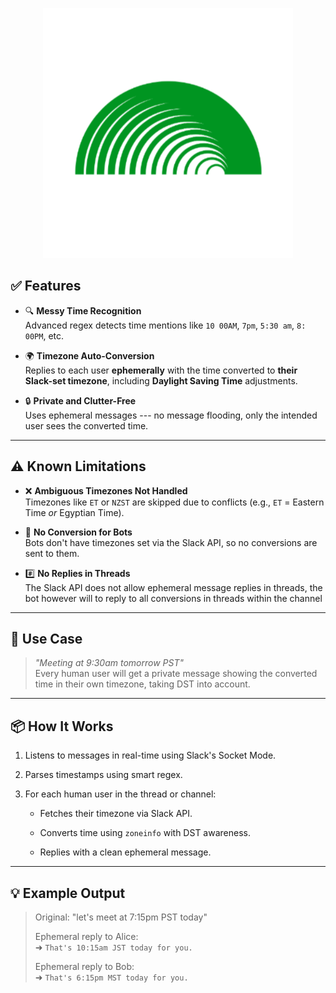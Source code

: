 <p align="center">
  <img src="assets/logo.png" alt="Description" width="400"/>
</p>

✅ Features
----------

-   🔍 **Messy Time Recognition**\
    Advanced regex detects time mentions like `10 00AM`, `7pm`, `5:30 am`, `8: 00PM`, etc.

-   🌍 **Timezone Auto-Conversion**\
    Replies to each user **ephemerally** with the time converted to **their Slack-set timezone**, including **Daylight Saving Time** adjustments.

-   🔒 **Private and Clutter-Free**\
    Uses ephemeral messages --- no message flooding, only the intended user sees the converted time.

* * * * *

⚠️ Known Limitations
--------------------

-   ❌ **Ambiguous Timezones Not Handled**\
    Timezones like `ET` or `NZST` are skipped due to conflicts (e.g., `ET` = Eastern Time *or* Egyptian Time).

-   🤖 **No Conversion for Bots**\
    Bots don't have timezones set via the Slack API, so no conversions are sent to them.

-   #️⃣ **No Replies in Threads**\
    The Slack API does not allow ephemeral message replies in threads, the bot however will to reply to all conversions in threads within the channel    

* * * * *

🚀 Use Case
-----------

> *"Meeting at 9:30am tomorrow PST"*\
> Every human user will get a private message showing the converted time in their own timezone, taking DST into account.

* * * * *

📦 How It Works
---------------

1.  Listens to messages in real-time using Slack's Socket Mode.

2.  Parses timestamps using smart regex.

3.  For each human user in the thread or channel:

    -   Fetches their timezone via Slack API.

    -   Converts time using `zoneinfo` with DST awareness.

    -   Replies with a clean ephemeral message.

* * * * *

💡 Example Output
-----------------

> Original: "let's meet at 7:15pm PST today"
>
> Ephemeral reply to Alice:\
> ➜ `That's 10:15am JST today for you.`
>
> Ephemeral reply to Bob:\
> ➜ `That's 6:15pm MST today for you.`

